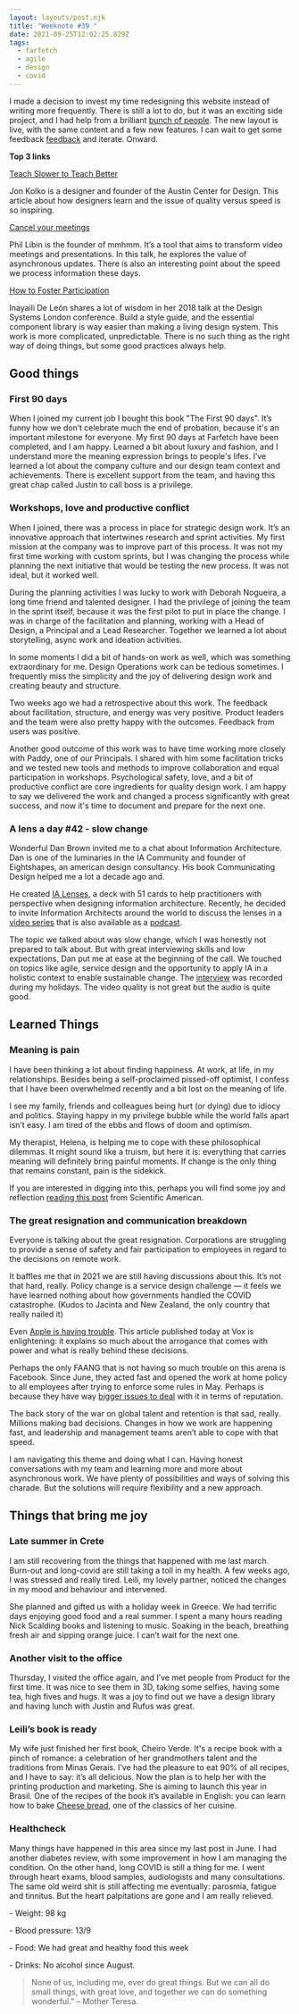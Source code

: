 ```yaml
---
layout: layouts/post.njk
title: "Weeknote #39 "
date: 2021-09-25T12:02:25.829Z
tags:
  - farfetch
  - agile
  - design
  - covid
---
```

I made a decision to invest my time redesigning this website instead of writing more frequently. There is still a lot to do, but it was an exciting side project, and I had help from a brilliant [bunch of people](/colophon). The new layout is live, with the same content and a few new features. I can wait to get some feedback [feedback](/contact) and iterate. Onward.  

**Top 3 links**

[Teach Slower to Teach Better](https://www.moderniststudio.com/corporate-education/teach-slower-to-teach-better/)

Jon Kolko is a designer and founder of the Austin Center for Design. This article about how designers learn and the issue of quality versus speed is so inspiring.

[Cancel your meetings](https://www.mmhmm.app/events/#cancel-your-meetings)

Phil Libin is the founder of mmhmm. It’s a tool that aims to transform video meetings and presentations. In this talk, he explores the value of asynchronous updates. There is also an interesting point about the speed we process information these days.

[How to Foster Participation](https://www.youtube.com/watch?v=6xZHHHgTt9A)

Inayaili De León shares a lot of wisdom in her 2018 talk at the Design Systems London conference. Build a style guide, and the essential component library is way easier than making a living design system. This work is more complicated, unpredictable. There is no such thing as the right way of doing things, but some good practices always help.

## Good things

### First 90 days

When I joined my current job I bought this book "The First 90 days". It’s funny how we don’t celebrate much the end of probation, because it's an important milestone for everyone. My first 90 days at Farfetch have been completed, and I am happy. Learned a bit about luxury and fashion, and I understand more the meaning expression brings to people's lifes. I’ve learned a lot about the company culture and our design team context and achievements. There is excellent support from the team, and having this great chap called Justin to call boss is a privilege.  

### Workshops, love and productive conflict

When I joined, there was a process in place for strategic design work. It’s an innovative approach that intertwines research and sprint activities. My first mission at the company was to improve part of this process. It was not my first time working with custom sprints, but I was changing the process while planning the next initiative that would be testing the new process. It was not ideal, but it worked well. 

During the planning activities I was lucky to work with Deborah Nogueira, a long time friend and talented designer. I had the privilege of joining the team in the sprint itself, because it was the first pilot to put in place the change. I was in charge of the facilitation and planning, working with a Head of Design, a Principal and a Lead Researcher. Together we learned a lot about storytelling, async work and ideation activities.

In some moments I did a bit of hands-on work as well, which was something extraordinary for me. Design Operations work can be tedious sometimes. I frequently miss the simplicity and the joy of delivering design work and creating beauty and structure.

Two weeks ago we had a retrospective about this work. The feedback about facilitation, structure, and energy was very positive. Product leaders and the team were also pretty happy with the outcomes. Feedback from users was positive.

Another good outcome of this work was to have time working more closely with Paddy, one of our Principals. I shared with him some facilitation tricks and we tested new tools and methods to improve collaboration and equal participation in workshops. Psychological safety, love, and a bit of productive conflict are core ingredients for quality design work. I am happy to say we delivered the work and changed a process significantly with great success, and now it's time to document and prepare for the next one.  

### A lens a day #42 - slow change

Wonderful Dan Brown invited me to a chat about Information Architecture. Dan is one of the luminaries in the IA Community and founder of Eightshapes, an american design consultancy. His book Communicating Design helped me a lot a decade ago and.

He created [IA Lenses](https://www.thegamecrafter.com/games/information-architecture-lenses), a deck with 51 cards to help practitioners with perspective when designing information architecture. Recently, he decided to invite Information Architects around the world to discuss the lenses in a [video series](https://www.youtube.com/watch?v=4wESCpbgyp8&list=PL6FSU6AFQFEU3pJ12rxs3U1hGS2yx3O3T) that is also available as a [podcast](https://www.google.com/url?sa=t&rct=j&q=&esrc=s&source=web&cd=&ved=2ahUKEwjModzXi5rzAhXOgVwKHavaDX8QFnoECBYQAQ&url=https%3A%2F%2Fopen.spotify.com%2Fshow%2F2saemBQZKAzRGuDhO9y8Hi&usg=AOvVaw3A2qPoms-dWt_-5QwUFAVH).

The topic we talked about was slow change, which I was honestly not prepared to talk about. But with great interviewing skills and low expectations, Dan put me at ease at the beginning of the call. We touched on topics like agile, service design and the opportunity to apply IA in a holistic context to enable sustainable change. The [interview](https://www.youtube.com/watch?v=9ALHa_DdOMo) was recorded during my holidays. The video quality is not great but the audio is quite good.   

## Learned Things

### Meaning is pain

I have been thinking a lot about finding happiness. At work, at life, in my relationships. Besides being a self-proclaimed pissed-off optimist, I confess that I have been overwhelmed recently and a bit lost on the meaning of life. 

I see my family, friends and colleagues being hurt (or dying) due to idiocy and politics. Staying happy in my privilege bubble while the world falls apart isn’t easy. I am tired of the ebbs and flows of doom and optimism.

My therapist, Helena, is helping me to cope with these philosophical dilemmas. It might sound like a truism, but here it is: everything that carries meaning will definitely bring painful moments. If change is the only thing that remains constant, pain is the sidekick. 

If you are interested in digging into this, perhaps you will find some joy and reflection [reading this post](https://blogs.scientificamerican.com/beautiful-minds/the-differences-between-happiness-and-meaning-in-life/) from Scientific American.

### The great resignation and communication breakdown

Everyone is talking about the great resignation. Corporations are struggling to provide a sense of safety and fair participation to employees in regard to the decisions on remote work.

It baffles me that in 2021 we are still having discussions about this. It’s not that hard, really. Policy change is a service design challenge — it feels we have learned nothing about how governments handled the COVID catastrophe. (Kudos to Jacinta and New Zealand, the only country that really nailed it)

Even [Apple is having trouble](https://www.vox.com/recode/22690190/apple-remote-work-from-home-employee-cher-scarlett-janneke-parrish). This article published today at Vox is enlightening: it explains so much about the arrogance that comes with power and what is really behind these decisions.

Perhaps the only FAANG that is not having so much trouble on this arena is Facebook. Since June, they acted fast and opened the work at home policy to all employees after trying to enforce some rules in May. Perhaps is because they have way [bigger issues to deal](https://www.getrevue.co/profile/themarkup/issues/facebook-and-the-terrible-horrible-no-good-very-bad-month-770649) with it in terms of reputation.

The back story of the war on global talent and retention is that sad, really. Millions making bad decisions. Changes in how we work are happening fast, and leadership and management teams aren’t able to cope with that speed. 

I am navigating this theme and doing what I can. Having honest conversations with my team and learning more and more about asynchronous work. We have plenty of possibilities and ways of solving this charade. But the solutions will require flexibility and a new approach.

## Things that bring me joy

### Late summer in Crete

I am still recovering from the things that happened with me last march. Burn-out and long-covid are still taking a toll in my health. A few weeks ago, I was stressed and really tired. Leili, my lovely partner, noticed the changes in my mood and behaviour and intervened.

She planned and gifted us with a holiday week in Greece. We had terrific days enjoying good food and a real summer. I spent a many hours reading Nick Scalding books and listening to music. Soaking in the beach, breathing fresh air and sipping orange juice. I can’t wait for the next one.

### Another visit to the office

Thursday, I visited the office again, and I’ve met people from Product for the first time. It was nice to see them in 3D, taking some selfies, having some tea, high fives and hugs. It was a joy to find out we have a design library and having lunch with Justin and Rufus was great. 

### Leili’s book is ready

My wife just finished her first book, Cheiro Verde. It's a recipe book with a pinch of romance: a celebration of her grandmothers talent and the traditions from Minas Gerais. I’ve had the pleasure to eat 90% of all recipes, and I have to say: it’s all delicious. Now the plan is to help her with the printing production and marketing. She is aiming to launch this year in Brasil. One of the recipes of the book it’s available in English: you can learn how to bake [Cheese bread](https://www.secretflavours.com/blog/tag/pao+de+queijo), one of the classics of her cuisine. 

### Healthcheck

Many things have happened in this area since my last post in June. I had another diabetes review, with some improvement in how I am managing the condition. On the other hand, long COVID is still a thing for me. I went through heart exams, blood samples, audiologists and many consultations. The same old weird shit is still affecting me eventually: parosmia, fatigue and tinnitus. But the heart palpitations are gone and I am really relieved. 

\- Weight: 98 kg

\- Blood pressure: 13/9

\- Food: We had great and healthy food this week

\- Drinks: No alcohol since August.

> None of us, including me, ever do great things. But we can all do small things, with great love, and together we can do something wonderful.” – Mother Teresa.
